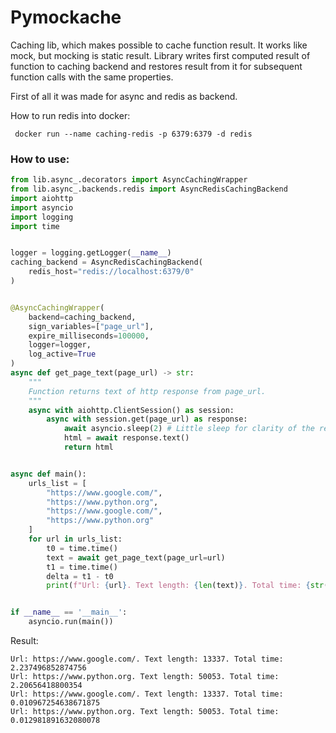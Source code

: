 # Pymockache

Caching lib, which makes possible to cache function result.
It works like mock, but mocking is static result.
Library writes first computed result of function to caching backend and restores result from it for 
subsequent function calls with the same properties.

First of all it was made for async and redis as backend.


How to run redis into docker:
    
     docker run --name caching-redis -p 6379:6379 -d redis
     

### How to use:


````python
from lib.async_.decorators import AsyncCachingWrapper
from lib.async_.backends.redis import AsyncRedisCachingBackend
import aiohttp
import asyncio
import logging
import time


logger = logging.getLogger(__name__)
caching_backend = AsyncRedisCachingBackend(
    redis_host="redis://localhost:6379/0"
)


@AsyncCachingWrapper(
    backend=caching_backend,
    sign_variables=["page_url"],
    expire_milliseconds=100000,
    logger=logger,
    log_active=True
)
async def get_page_text(page_url) -> str:
    """
    Function returns text of http response from page_url.
    """
    async with aiohttp.ClientSession() as session:
        async with session.get(page_url) as response:
            await asyncio.sleep(2) # Little sleep for clarity of the result
            html = await response.text()
            return html


async def main():
    urls_list = [
        "https://www.google.com/",
        "https://www.python.org",
        "https://www.google.com/",
        "https://www.python.org"
    ]
    for url in urls_list:
        t0 = time.time()
        text = await get_page_text(page_url=url)
        t1 = time.time()
        delta = t1 - t0
        print(f"Url: {url}. Text length: {len(text)}. Total time: {str(delta)}")


if __name__ == '__main__':
    asyncio.run(main())
````  


Result:
`````
Url: https://www.google.com/. Text length: 13337. Total time: 2.237496852874756
Url: https://www.python.org. Text length: 50053. Total time: 2.20656418800354
Url: https://www.google.com/. Text length: 13337. Total time: 0.010967254638671875
Url: https://www.python.org. Text length: 50053. Total time: 0.012981891632080078
`````